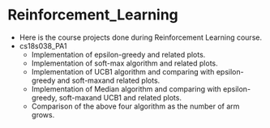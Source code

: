 # Reinforcement_Learning
* Here is the course projects done during Reinforcement Learning course.
* cs18s038_PA1
  * Implementation of epsilon-greedy and related plots.
  * Implementation of soft-max algorithm and related plots.
  * Implementation of UCB1 algorithm and comparing with epsilon-greedy and soft-maxand related plots.
  * Implementation  of  Median  algorithm  and  comparing  with epsilon-greedy,  soft-maxand UCB1 and related plots.
  * Comparison of the above four algorithm as the number of arm grows.

